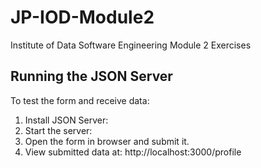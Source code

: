 # JP-IOD-Module2

Institute of Data Software Engineering Module 2 Exercises

## Running the JSON Server

To test the form and receive data:

1. Install JSON Server:
2. Start the server:
3. Open the form in browser and submit it.
4. View submitted data at: http://localhost:3000/profile
